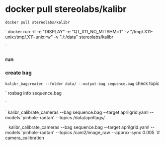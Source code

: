 # docker pull stereolabs/kalibr


`
docker pull stereolabs/kalibr
`

`
docker run -it -e "DISPLAY" -e "QT_X11_NO_MITSHM=1" -v "/tmp/.X11-unix:/tmp/.X11-unix:rw" -v "./:/data" stereolabs/kalibr

`


### run

### create bag
`
kalibr_bagcreater --folder data/ --output-bag sequence.bag
`
check topic

`
rosbag info sequence.bag

`

`
kalibr_calibrate_cameras --bag sequence.bag --target aprilgrid.yaml --models 'pinhole-radtan' --topics /data/apriltags/

`
`
kalibr_calibrate_cameras 
--bag sequence.bag 
--target aprilgrid.yaml 
--models 'pinhole-radtan' 
--topics /cam2/image_raw 
--approx-sync 0.005
`# camera_calibration
